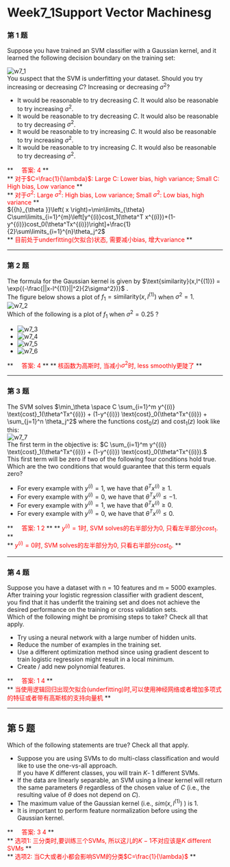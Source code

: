 # Week7_1Support Vector Machinesg

### 第 1 题
Suppose you have trained an SVM classifier with a Gaussian kernel, and it learned the following decision boundary on the training set:  

![w7_1](./img/w7_1.jpg)  
You suspect that the SVM is underfitting your dataset. Should you try increasing or decreasing $C$? Increasing or decreasing $\sigma^2$?

* It would be reasonable to try decreasing $C$. It would also be reasonable to try increasing $\sigma^2$.
* It would be reasonable to try decreasing $C$. It would also be reasonable to try decreasing $\sigma^2$.
* It would be reasonable to try increasing $C$. It would also be reasonable to try increasing $\sigma^2$.
* It would be reasonable to try increasing $C$. It would also be reasonable to try decreasing $\sigma^2$.

** <font color=red> &nbsp;&nbsp;&nbsp;&nbsp;答案: 4 </font> **   
** <font color=red> 对于$C=\frac{1}{\lambda}$: Large C: Lower bias, high variance; Small C: High bias, Low variance </font> **  
** <font color=red> 对于$\sigma^2$: Large $\sigma^2$: High bias, Low variance; Small $\sigma^2$: Low bias, high variance </font> **  
${{h}_{\theta }}\left( x \right)=\min\limits_{\theta} C\sum\limits_{i=1}^{m}\left[y^{(i)}cost_1(\theta^T x^{(i)})+(1-y^{(i)})cost_0(\theta^Tx^{(i)})\right]+\frac{1}{2}\sum\limits_{i=1}^{n}\theta_j^2$  
** <font color=red> 目前处于underfitting(欠拟合)状态, 需要减小bias, 增大variance </font> ** 
 


---
### 第 2 题
The formula for the Gaussian kernel is given by $\text{similarity}(x,l^{(1)}) = \exp{(-\frac{||x-l^{(1)}||^2}{2\sigma^2})}$ .  
The figure below shows a plot of $f_1 = \text{similarity}(x,l^{(1)})$ when $\sigma^2 = 1$.    
![w7_2](./img/w7_2.jpg)   
Which of the following is a plot of $f_1$  when $\sigma^2 = 0.25$ ?


*  ![w7_3](./img/w7_3.jpg)   
*  ![w7_4](./img/w7_4.jpg)   
*  ![w7_5](./img/w7_5.jpg)   
*  ![w7_6](./img/w7_6.jpg)   

** <font color=red> &nbsp;&nbsp;&nbsp;&nbsp;答案: 4</font> ** 
** <font color=red> 核函数为高斯时, 当减小$\sigma^2$时, less smoothly更陡了 </font> **    

--- 
### 第 3 题
The SVM solves 
$\min_\theta \space C \sum_{i=1}^m y^{(i)} \text{cost}_1(\theta^Tx^{(i)}) + (1-y^{(i)}) \text{cost}_0(\theta^Tx^{(i)})  + \sum_{j=1}^n \theta_j^2$ where the functions $\text{cost}_0(z)$ and $\text{cost}_1(z)$ look like this:  
![w7_7](./img/w7_7.jpg)  
The first term in the objective is: $C \sum_{i=1}^m y^{(i)} \text{cost}_1(\theta^Tx^{(i)}) +  (1-y^{(i)}) \text{cost}_0(\theta^Tx^{(i)}).$  
This first term will be zero if two of the following four conditions hold true.   
Which are the two conditions that would guarantee that this term equals zero?

* For every example with $y^{(i)} = 1$, we have that $\theta^Tx^{(i)} \geq 1$.   
* For every example with $y^{(i)} = 0$, we have that $\theta^Tx^{(i)} \leq -1$.    
* For every example with $y^{(i)} = 1$, we have that $\theta^Tx^{(i)} \geq 0$.   
* For every example with $y^{(i)} = 0$, we have that $\theta^Tx^{(i)} \leq 0$. 

** <font color=red> &nbsp;&nbsp;&nbsp;&nbsp;答案: 1 2 </font> ** 
** <font color=red> $y^{(i)} = 1$时, SVM solves的右半部分为0, 只看左半部分${cost}_1$. </font> **  
** <font color=red> $y^{(i)} = 0$时, SVM solves的左半部分为0, 只看右半部分${cost}_0$. </font> **   

---
### 第 4 题
Suppose you have a dataset with n = 10 features and m = 5000 examples.  
After training your logistic regression classifier with gradient descent,   
you find that it has underfit the training set and does not achieve the desired performance on the training or cross validation sets.  
Which of the following might be promising steps to take? Check all that apply.  

* Try using a neural network with a large number of hidden units.  
* Reduce the number of examples in the training set.  
* Use a different optimization method since using gradient descent to train logistic regression might result in a local minimum.  
* Create / add new polynomial features.  

** <font color=red>&nbsp;&nbsp;&nbsp;&nbsp;答案: 1  4 </font> **  
** <font color=red> 当使用逻辑回归出现欠拟合(underfitting)时,可以使用神经网络或者增加多项式的特征或者带有高斯核的支持向量机 </font> **  

---
## 第 5 题
Which of the following statements are true? Check all that apply.

* Suppose you are using SVMs to do multi-class classification and would like to use the one-vs-all approach.   
   If you have $K$ different classes, you will train  $K$- 1 different SVMs.
* If the data are linearly separable, an SVM using a linear kernel will return the same parameters $\theta$ regardless of the chosen value of $C$ (i.e., the resulting value of $\theta$  does not depend on $C$).
* The maximum value of the Gaussian kernel (i.e., $sim(x, l^{(1)})$ ) is 1. 
* It is important to perform feature normalization before using the Gaussian kernel.

** <font color=red>&nbsp;&nbsp;&nbsp;&nbsp;答案: 3 4 </font> **  
** <font color=red>选项1: 三分类时,要训练三个SVMs, 所以这儿的$K-1$不对应该是$K$ different SVMs </font> **  
** <font color=red>选项2: 当C大或者小都会影响SVM的分类$C=\frac{1}{\lambda}$ </font> **  
 

